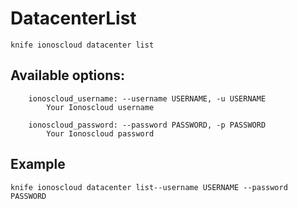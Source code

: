 # DatacenterList



    knife ionoscloud datacenter list


## Available options:

```
    ionoscloud_username: --username USERNAME, -u USERNAME
        Your Ionoscloud username

    ionoscloud_password: --password PASSWORD, -p PASSWORD
        Your Ionoscloud password

```

## Example

    knife ionoscloud datacenter list--username USERNAME --password PASSWORD
